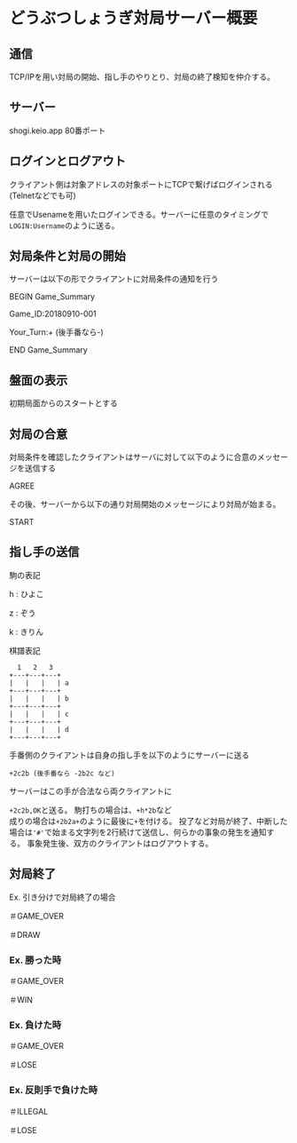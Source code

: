 # どうぶつしょうぎ対局サーバー概要

## 通信

TCP/IPを用い対局の開始、指し手のやりとり、対局の終了検知を仲介する。

## サーバー

shogi.keio.app
80番ポート

## ログインとログアウト

クライアント側は対象アドレスの対象ポートにTCPで繋げばログインされる(Telnetなどでも可)

任意でUsenameを用いたログインできる。サーバーに任意のタイミングで`LOGIN:Username`のように送る。

## 対局条件と対局の開始

サーバーは以下の形でクライアントに対局条件の通知を行う

BEGIN Game_Summary

Game_ID:20180910-001

Your_Turn:+ (後手番なら-)

END Game_Summary

## 盤面の表示

初期局面からのスタートとする

## 対局の合意

対局条件を確認したクライアントはサーバに対して以下のように合意のメッセージを送信する

AGREE

その後、サーバーから以下の通り対局開始のメッセージにより対局が始まる。

START

## 指し手の送信

駒の表記

h : ひよこ

z : ぞう

k : きりん

棋譜表記

```
  1   2   3
+---+---+---+
|   |   |   | a
+---+---+---+
|   |   |   | b
+---+---+---+
|   |   |   | c
+---+---+---+
|   |   |   | d
+---+---+---+
```

手番側のクライアントは自身の指し手を以下のようにサーバーに送る

`+2c2b (後手番なら -2b2c など)`

サーバーはこの手が合法なら両クライアントに

`+2c2b,OK`と送る。
駒打ちの場合は、`+h*2b`など  
成りの場合は`+2b2a+`のように最後に`+`を付ける。
投了など対局が終了、中断した場合は`'#'`で始まる文字列を2行続けて送信し、何らかの事象の発生を通知する。
事象発生後、双方のクライアントはログアウトする。

## 対局終了

Ex. 引き分けで対局終了の場合

＃GAME_OVER

＃DRAW

### Ex. 勝った時

＃GAME_OVER

＃WIN

### Ex. 負けた時

＃GAME_OVER

＃LOSE

### Ex. 反則手で負けた時

＃ILLEGAL

＃LOSE
